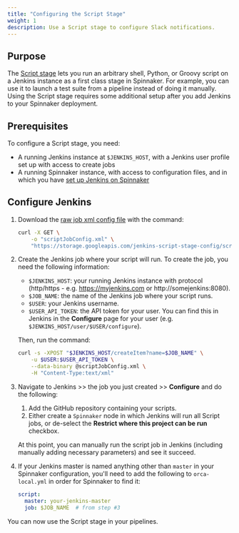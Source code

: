 ```yaml
---
title: "Configuring the Script Stage"
weight: 1
description: Use a Script stage to configure Slack notifications.
---
```



## Purpose
The [Script stage](/reference/pipeline/stages/#script) lets you run an arbitrary
shell, Python, or Groovy script on a Jenkins instance as a first class stage in
Spinnaker. For example, you can use it to launch a test suite from a pipeline
instead of doing it manually. Using the Script stage requires some additional
setup after you add Jenkins to your Spinnaker deployment.

## Prerequisites

To configure a Script stage, you need:

*   A running Jenkins instance at `$JENKINS_HOST`, with a Jenkins user profile set up
    with access to create jobs
*   A running Spinnaker instance, with access to configuration files, and in
    which you have [set up Jenkins on Spinnaker](/docs/setup/ci/jenkins/)

## Configure Jenkins

1.  Download the [raw job xml config
    file](https://storage.googleapis.com/jenkins-script-stage-config/scriptJobConfig.xml)
    with the command:

    ```bash
    curl -X GET \
        -o "scriptJobConfig.xml" \
        "https://storage.googleapis.com/jenkins-script-stage-config/scriptJobConfig.xml"
    ```

2.  Create the Jenkins job where your script will run. To create the job, you
    need the following information:

    *   `$JENKINS_HOST`: your running Jenkins instance with protocol (http/https - e.g. https://myjenkins.com or http://somejenkins:8080).
    *   `$JOB_NAME`: the name of the Jenkins job where your script runs.
    *   `$USER`: your Jenkins username.
    *   `$USER_API_TOKEN`: the API token for your user. You can find this in
        Jenkins in the **Configure** page for your user (e.g. `$JENKINS_HOST/user/$USER/configure`).

    Then, run the command:

    ```bash
    curl -s -XPOST "$JENKINS_HOST/createItem?name=$JOB_NAME" \
        -u $USER:$USER_API_TOKEN \
        --data-binary @scriptJobConfig.xml \
        -H "Content-Type:text/xml"
    ```

3.  Navigate to Jenkins >> the job you just created >> **Configure** and do the
    following:

    1.  Add the GitHub repository containing your scripts.
    2.  Either create a `Spinnaker` node in which Jenkins will run all Script
        jobs, or de-select the **Restrict where this project can be run**
        checkbox.

    At this point, you can manually run the script job in Jenkins (including
    manually adding necessary parameters) and see it succeed.

4.  If your Jenkins master is named anything other than `master` in your
    Spinnaker configuration, you'll need to add the following to
    `orca-local.yml` in order for Spinnaker to find it:

    ```yml
    script:
      master: your-jenkins-master
      job: $JOB_NAME  # from step #3
    ```

You can now use the Script stage in your pipelines.
